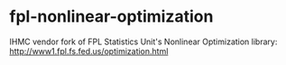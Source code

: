 # fpl-nonlinear-optimization
IHMC vendor fork of FPL Statistics Unit's Nonlinear Optimization library: http://www1.fpl.fs.fed.us/optimization.html
